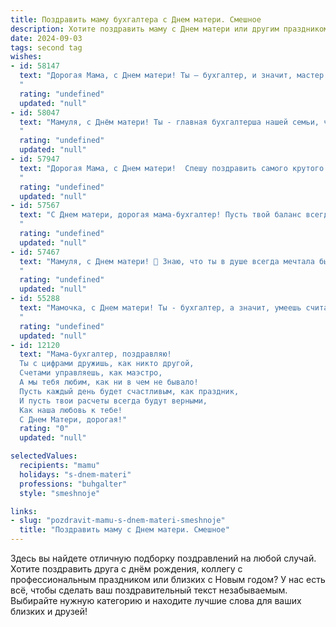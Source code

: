 ```yaml
---
title: Поздравить маму бухгалтера с Днем матери. Смешное
description: Хотите поздравить маму с Днем матери или другим праздником? Наш ИИ создаст незабываемое поздравление, а вы обязательно выделитесь среди других.  
date: 2024-09-03
tags: second tag
wishes:
- id: 58147
  text: "Дорогая Мама, с Днем матери! Ты — бухгалтер, и значит, мастер подсчитывать не только деньги, но и наши с тобой  \"любви-моркови\"!  Пусть твоя жизнь будет полна не только дебета, но и кредита счастья, и пусть твои \"балансы\" всегда остаются в плюсе! 🎉
  "
  rating: "undefined"
  updated: "null"
- id: 58047
  text: "Мамуля, с Днём матери! Ты - главная бухгалтерша нашей семьи, чётко просчитывающая все расходы на нашу любовь и заботу! 🎉 Пусть твой баланс всегда будет положительным, а дебет с кредитом никогда не сойдутся! 😄
  "
  rating: "undefined"
  updated: "null"
- id: 57947
  text: "Дорогая Мама, с Днем матери!  Спешу поздравить самого крутого бухгалтера, который умеет считать деньги даже во сне! Желаю тебе, чтобы баланс в жизни всегда был идеальным, а прибыль – только в виде любви и счастья! 😉
  "
  rating: "undefined"
  updated: "null"
- id: 57567
  text: "С Днем матери, дорогая мама-бухгалтер! Пусть твой баланс всегда будет с плюсом, а дебет с кредитом никогда не расходятся, ну разве что только в твою пользу! 😜
  "
  rating: "undefined"
  updated: "null"
- id: 57467
  text: "Мамуля, с Днем матери! 🥳 Знаю, что ты в душе всегда мечтала быть танцовщицей, актрисой или, может быть, космонавтом… Но судьба решила иначе, и ты стала бухгалтером! 😅 Спасибо, что ты всегда  «сводишь баланс» не только в работе, но и в нашей семье! 💕
  "
  rating: "undefined"
  updated: "null"
- id: 55288
  text: "Мамочка, с Днем матери! Ты - бухгалтер, а значит, умеешь считать каждую копейку, но сегодня позволь себе расслабиться и получить удовольствие от этого дня! 😜  Желаю тебе море цветов, вкусный обед с нашими вкусными \"отчетами\" и чтобы в твоей жизни было меньше дебета и больше кредита - исключительно в положительном смысле, конечно! 😉
  "
  rating: "undefined"
  updated: "null"
- id: 12120
  text: "Мама-бухгалтер, поздравляю!
  Ты с цифрами дружишь, как никто другой,
  Счетами управляешь, как маэстро,
  А мы тебя любим, как ни в чем не бывало!
  Пусть каждый день будет счастливым, как праздник,
  И пусть твои расчеты всегда будут верными,
  Как наша любовь к тебе!
  С Днем Матери, дорогая!"
  rating: "0"
  updated: "null"

selectedValues:
  recipients: "mamu"
  holidays: "s-dnem-materi"
  professions: "buhgalter"
  style: "smeshnoje"

links:
- slug: "pozdravit-mamu-s-dnem-materi-smeshnoje"
  title: "Поздравить маму с Днем матери. Смешное"
---
```


Здесь вы найдете отличную подборку поздравлений на любой случай. 
Хотите поздравить друга с днём рождения, коллегу с профессиональным праздником или близких с Новым годом? У нас есть всё, чтобы сделать ваш поздравительный текст незабываемым. Выбирайте нужную категорию и находите лучшие слова для ваших близких и друзей!
